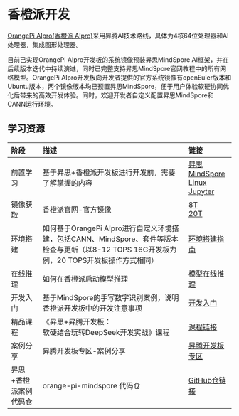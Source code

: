 # 香橙派开发

[OrangePi AIpro(香橙派 AIpro)](http://www.orangepi.cn/index.html)采用昇腾AI技术路线，具体为4核64位处理器和AI处理器，集成图形处理器。

目前已实现OrangePi AIpro开发板的系统镜像预装昇思MindSpore AI框架，并在后续版本迭代中持续演进，同时已完整支持昇思MindSpore官网教程中的所有网络模型。OrangePi AIpro开发板向开发者提供的官方系统镜像有openEuler版本和Ubuntu版本，两个镜像版本均已预置昇思MindSpore，便于用户体验软硬协同优化后带来的高效开发体验。同时，欢迎开发者自定义配置昇思MindSpore和CANN运行环境。

## 学习资源

| 阶段 | 描述 | 链接 |
| :----- |:----- |:----- |
| 前置学习 | 基于昇思+香橙派开发板进行开发前，需要了解掌握的内容 | [昇思MindSpore](https://www.mindspore.cn/)</br>[Linux](https://www.runoob.com/linux/linux-tutorial.html)</br>[Jupyter](https://jupyter.org/documentation) |
| 镜像获取 | 香橙派官网-官方镜像 | [8T](http://www.orangepi.cn/html/hardWare/computerAndMicrocontrollers/service-and-support/Orange-Pi-AIpro.html)</br>[20T](http://www.orangepi.cn/html/hardWare/computerAndMicrocontrollers/details/Orange-Pi-AIpro(20T).html) |
| 环境搭建 | 如何基于OrangePi AIpro进行自定义环境搭建，包括CANN、MindSpore、套件等版本检查与更新（以8-12 TOPS 16G开发板为例，20 TOPS开发板操作方式相同） | [环境搭建指南](https://www.mindspore.cn/tutorials/zh-CN/r2.6.0/orange_pi/environment_setup.html) |
| 在线推理 | 如何在香橙派启动模型推理 | [模型在线推理](https://www.mindspore.cn/tutorials/zh-CN/r2.6.0/orange_pi/model_infer.html) |
| 开发入门 | 基于MindSpore的手写数字识别案例，说明香橙派开发板中的开发注意事项 | [开发入门](https://www.mindspore.cn/tutorials/zh-CN/r2.6.0/orange_pi/dev_start.html) |
| 精品课程 | 《昇思+昇腾开发板：</br> 软硬结合玩转DeepSeek开发实战》课程  | [课程链接](https://www.hiascend.com/developer/courses/detail/1925362775376744449) |
| 案例分享 | 昇腾开发板专区-案例分享 | [昇腾开发板专区](https://www.hiascend.com/developer/devboard) |
| 昇思+香橙派案例代码仓 | orange-pi-mindspore 代码仓 | [GitHub仓链接](https://github.com/mindspore-courses/orange-pi-mindspore) |
